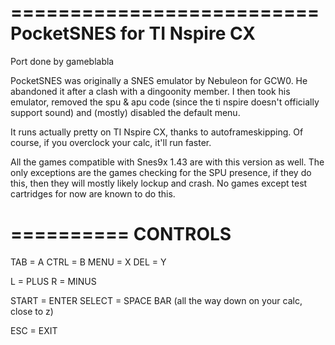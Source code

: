 ==========================
PocketSNES for TI Nspire CX
==========================

Port done by gameblabla

PocketSNES was originally a SNES emulator by Nebuleon for GCW0.
He abandoned it after a clash with a dingoonity member.
I then took his emulator, removed the spu & apu code (since the ti nspire doesn't officially support sound)
and (mostly) disabled the default menu.

It runs actually pretty on TI Nspire CX, thanks to autoframeskipping.
Of course, if you overclock your calc, it'll run faster.

All the games compatible with Snes9x 1.43 are with this version as well.
The only exceptions are the games checking for the SPU presence,
if they do this, then they will mostly likely lockup and crash.
No games except test cartridges for now are known to do this.

==========
CONTROLS
==========

TAB = A
CTRL = B
MENU = X
DEL = Y

L = PLUS
R = MINUS

START = ENTER
SELECT = SPACE BAR (all the way down on your calc, close to z)

ESC = EXIT